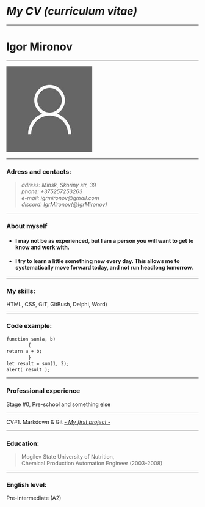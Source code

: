  # **_My CV (curriculum vitae)_**
***

# **Igor Mironov** #
***
![logo](images.jpg)
***

### **Adress and contacts:**

>_adress: Minsk, Skoriny str, 39_  
_phone: +375257253263_  
_e-mail: igrmironov@gmail.com_  
_discord: IgrMironov(@IgrMironov)_  
*** 
### **About myself** 
* #### I may not be as experienced, but I am a person you will want to get to know and work with.  
* #### I try to learn a little something new every day. This allows me to systematically move forward today, and not run headlong tomorrow.  
***
### **My skills:**
HTML, CSS, GIT, GitBush, Delphi, Word)  
***
  ### **Code example:**
```   
function sum(a, b) 
        {
return a + b;
        }                                   
let result = sum(1, 2);
alert( result );
```
***
### **Professional experience**
Stage #0, Pre-school and something else  
***  
CV#1. Markdown & Git  [_- My first project -_](https://igrmironov.github.io/rsschool-cv/cv)  
***  
### **Education:**
>Mogilev State University of Nutrition,  
>Chemical Production Automation Engineer (2003-2008)  
***  
### **English level:**  
Pre-intermediate (A2)
